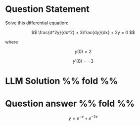 # Question Statement
Solve this differential equation:

$$
\frac{d^2y}{dx^2} + 3\frac{dy}{dx} + 2y = 0
$$

where

$$
y(0) = 2
$$

$$
y'(0) = -3
$$

# LLM Solution %% fold %%


# Question answer %% fold %%
$$
y = e^{-x} + e^{-2x}
$$
